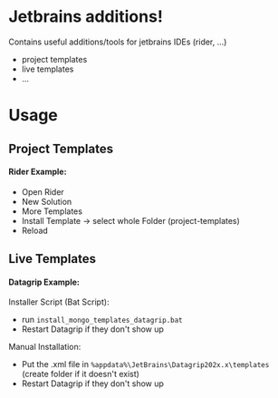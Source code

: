 # Jetbrains additions!

Contains useful additions/tools for jetbrains IDEs (rider, ...)
- project templates
- live templates
- ...


# Usage



## Project Templates

#### Rider Example:
- Open Rider
- New Solution 
- More Templates 
- Install Template -> select whole Folder (project-templates) 
- Reload


## Live Templates

#### Datagrip Example:
Installer Script (Bat Script):
- run `install_mongo_templates_datagrip.bat`
- Restart Datagrip if they don't show up

Manual Installation:
- Put the .xml file in `%appdata%\JetBrains\Datagrip202x.x\templates` (create folder if it doesn't exist)
- Restart Datagrip if they don't show up
